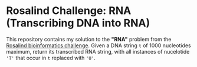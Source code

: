 # Rosalind Challenge: RNA (Transcribing DNA into RNA)
This repository contains my solution to the **"RNA"** problem from the [Rosalind bioinformatics challenge](https://rosalind.info/problems/rna/).
Given a DNA string `t` of 1000 nucleotides maximum, return its transcribed RNA string, with all instances of nucelotide `'T'` that occur in `t` replaced with `'U'`.